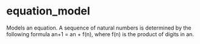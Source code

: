 # equation_model
Models an equation. A sequence of natural numbers is determined by the following formula an+1 = an + f(n), where f(n) is the product of digits in an.

